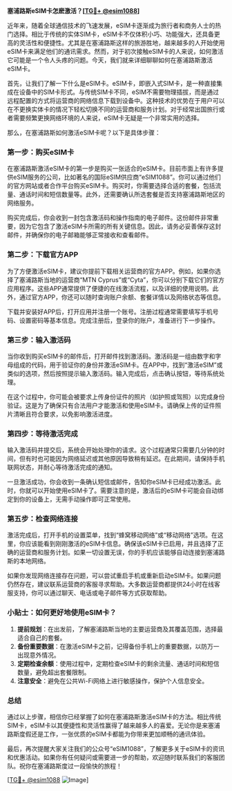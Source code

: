**塞浦路斯eSIM卡怎麽激活？[[TG💪+ @esim1088](https://t.me/s/esim1088)]**

近年来，随着全球通信技术的飞速发展，eSIM卡逐渐成为旅行者和商务人士的热门选择。相比于传统的实体SIM卡，eSIM卡不仅体积小巧、功能强大，还具备更高的灵活性和便捷性。尤其是在塞浦路斯这样的旅游胜地，越来越多的人开始使用eSIM卡来满足他们的通讯需求。然而，对于初次接触eSIM卡的人来说，如何激活它可能是一个令人头疼的问题。今天，我们就来详细聊聊如何在塞浦路斯激活eSIM卡。

首先，让我们了解一下什么是eSIM卡。eSIM卡，即嵌入式SIM卡，是一种直接集成在设备中的SIM卡形式。与传统SIM卡不同，eSIM不需要物理插拔，而是通过远程配置的方式将运营商的网络信息下载到设备中。这种技术的优势在于用户可以在不更换实体卡的情况下轻松切换不同的运营商和服务计划。对于经常出国旅行或者需要频繁更换网络环境的人来说，eSIM卡无疑是一个非常实用的选择。

那么，在塞浦路斯如何激活eSIM卡呢？以下是具体步骤：

### 第一步：购买eSIM卡

在塞浦路斯激活eSIM卡的第一步是购买一张适合的eSIM卡。目前市面上有许多提供eSIM服务的公司，比如著名的国际eSIM供应商“eSIM1088”。你可以通过他们的官方网站或者合作平台购买eSIM卡。购买时，你需要选择合适的套餐，包括流量、通话时间和短信数量等。此外，还需要确认所选套餐是否支持塞浦路斯地区的网络服务。

购买完成后，你会收到一封包含激活码和操作指南的电子邮件。这份邮件非常重要，因为它包含了激活eSIM卡所需的所有关键信息。因此，请务必妥善保存这封邮件，并确保你的电子邮箱能够正常接收和查看邮件。

### 第二步：下载官方APP

为了方便激活eSIM卡，建议你提前下载相关运营商的官方APP。例如，如果你选择了塞浦路斯当地的运营商“MTN Cyprus”或“Cyta”，你可以分别下载它们的官方应用程序。这些APP通常提供了便捷的在线激活流程，以及详细的使用说明。此外，通过官方APP，你还可以随时查询账户余额、套餐详情以及网络状态等信息。

下载并安装好APP后，打开应用并注册一个账号。注册过程通常需要填写手机号码、设置密码等基本信息。完成注册后，登录你的账户，准备进行下一步操作。

### 第三步：输入激活码

当你收到购买eSIM卡的邮件后，打开邮件找到激活码。激活码是一组由数字和字母组成的代码，用于验证你的身份并激活eSIM卡。在APP中，找到“激活eSIM”或类似的选项，然后按照提示输入激活码。输入完成后，点击确认按钮，等待系统处理。

在这个过程中，你可能会被要求上传身份证件的照片（如护照或驾照）以完成身份验证。这是为了确保只有合法用户才能激活和使用eSIM卡。请确保上传的证件照片清晰且符合要求，以免影响激活进度。

### 第四步：等待激活完成

输入激活码并提交后，系统会开始处理你的请求。这个过程通常只需要几分钟的时间，但有时也可能因为网络延迟或其他原因导致稍有延迟。在此期间，请保持手机联网状态，并耐心等待激活完成的通知。

一旦激活成功，你会收到一条确认短信或邮件，告知你eSIM卡已经成功激活。此时，你就可以开始使用eSIM卡了。需要注意的是，激活后的eSIM卡可能会自动绑定到你的设备上，无需手动操作即可正常使用。

### 第五步：检查网络连接

激活完成后，打开手机的设置菜单，找到“蜂窝移动网络”或“移动网络”选项。在这里，你应该能看到刚刚激活的eSIM卡信息。确保该eSIM卡已启用，并且选择了正确的运营商和服务计划。如果一切设置无误，你的手机应该能够自动连接到塞浦路斯的本地网络。

如果你发现网络连接存在问题，可以尝试重启手机或重新启动eSIM卡。如果问题仍然存在，建议联系运营商的客服寻求帮助。大多数运营商都提供24小时在线客服支持，你可以通过聊天、电话或电子邮件等方式获取帮助。

### 小贴士：如何更好地使用eSIM卡？

1. **提前规划**：在出发前，了解塞浦路斯当地的主要运营商及其覆盖范围，选择最适合自己的套餐。
2. **备份重要数据**：在激活eSIM卡之前，记得备份手机上的重要数据，以防万一出现意外情况。
3. **定期检查余额**：使用过程中，定期检查eSIM卡的剩余流量、通话时间和短信数量，避免超出套餐限制。
4. **注意安全**：避免在公共Wi-Fi网络上进行敏感操作，保护个人信息安全。

### 总结

通过以上步骤，相信你已经掌握了如何在塞浦路斯激活eSIM卡的方法。相比传统SIM卡，eSIM卡以其便捷性和灵活性赢得了越来越多人的喜爱。无论你是来塞浦路斯度假还是工作，一张优质的eSIM卡都能为你带来更加顺畅的通讯体验。

最后，再次提醒大家关注我们的公众号“eSIM1088”，了解更多关于eSIM卡的资讯和优惠活动。如果你有任何疑问或需要进一步的帮助，欢迎随时联系我们的客服团队。祝你在塞浦路斯度过一段愉快的旅程！

[[TG💪+ @esim1088](https://t.me/s/esim1088) ![Image](https://i.postimg.cc/4NQfJmqS/Snipaste-2025-05-13-00-14-12.png)]